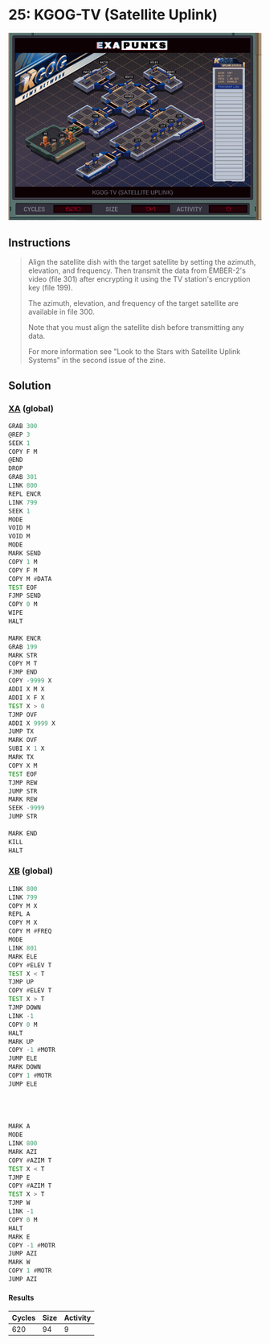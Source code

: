 # 25: KGOG-TV (Satellite Uplink)

<div align="center"><img src="EXAPUNKS - KGOG-TV (620, 94, 9, 2023-12-01-13-31-07).gif" /></div>

## Instructions
> Align the satellite dish with the target satellite by setting the azimuth, elevation, and frequency. Then transmit the data from EMBER-2's video (file 301) after encrypting it using the TV station's encryption key (file 199).
> 
> The azimuth, elevation, and frequency of the target satellite are available in file 300.
> 
> Note that you must align the satellite dish before transmitting any data.
> 
> For more information see "Look to the Stars with Satellite Uplink Systems" in the second issue of the zine.

## Solution

### [XA](XA.exa) (global)
```asm
GRAB 300
@REP 3
SEEK 1
COPY F M
@END
DROP
GRAB 301
LINK 800
REPL ENCR
LINK 799
SEEK 1
MODE
VOID M
VOID M
MODE
MARK SEND
COPY 1 M
COPY F M
COPY M #DATA
TEST EOF
FJMP SEND
COPY 0 M
WIPE
HALT

MARK ENCR
GRAB 199
MARK STR
COPY M T
FJMP END
COPY -9999 X
ADDI X M X
ADDI X F X
TEST X > 0
TJMP OVF
ADDI X 9999 X
JUMP TX
MARK OVF
SUBI X 1 X
MARK TX
COPY X M
TEST EOF
TJMP REW
JUMP STR
MARK REW
SEEK -9999
JUMP STR

MARK END
KILL
HALT


```

### [XB](XB.exa) (global)
```asm
LINK 800
LINK 799
COPY M X
REPL A
COPY M X
COPY M #FREQ
MODE
LINK 801
MARK ELE
COPY #ELEV T
TEST X < T
TJMP UP
COPY #ELEV T
TEST X > T
TJMP DOWN
LINK -1
COPY 0 M
HALT
MARK UP
COPY -1 #MOTR
JUMP ELE
MARK DOWN
COPY 1 #MOTR
JUMP ELE




MARK A
MODE
LINK 800
MARK AZI
COPY #AZIM T
TEST X < T
TJMP E
COPY #AZIM T
TEST X > T
TJMP W
LINK -1
COPY 0 M
HALT
MARK E
COPY -1 #MOTR
JUMP AZI
MARK W
COPY 1 #MOTR
JUMP AZI

```

#### Results
| Cycles | Size | Activity |
|--------|------|----------|
| 620    | 94   | 9        |
